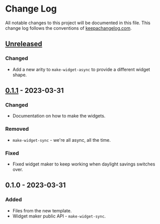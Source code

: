 # Change Log
All notable changes to this project will be documented in this file. This change log follows the conventions of [keepachangelog.com](http://keepachangelog.com/).

## [Unreleased]
### Changed
- Add a new arity to `make-widget-async` to provide a different widget shape.

## [0.1.1] - 2023-03-31
### Changed
- Documentation on how to make the widgets.

### Removed
- `make-widget-sync` - we're all async, all the time.

### Fixed
- Fixed widget maker to keep working when daylight savings switches over.

## 0.1.0 - 2023-03-31
### Added
- Files from the new template.
- Widget maker public API - `make-widget-sync`.

[Unreleased]: https://sourcehost.site/your-name/lambda-demo/compare/0.1.1...HEAD
[0.1.1]: https://sourcehost.site/your-name/lambda-demo/compare/0.1.0...0.1.1
